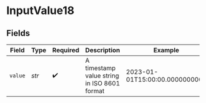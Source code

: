 # InputValue18


## Fields

| Field                                       | Type                                        | Required                                    | Description                                 | Example                                     |
| ------------------------------------------- | ------------------------------------------- | ------------------------------------------- | ------------------------------------------- | ------------------------------------------- |
| `value`                                     | *str*                                       | :heavy_check_mark:                          | A timestamp value string in ISO 8601 format | 2023-01-01T15:00:00.000000000Z              |